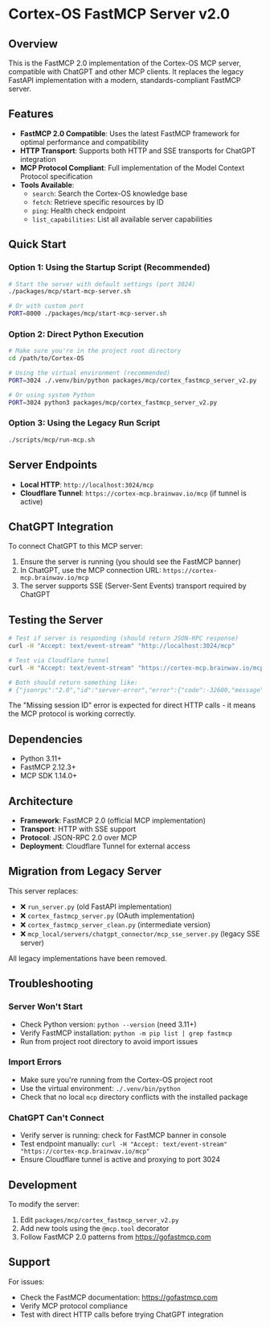 # Cortex-OS FastMCP Server v2.0

## Overview

This is the FastMCP 2.0 implementation of the Cortex-OS MCP server, compatible with ChatGPT and other MCP clients. It replaces the legacy FastAPI implementation with a modern, standards-compliant FastMCP server.

## Features

- **FastMCP 2.0 Compatible**: Uses the latest FastMCP framework for optimal performance and compatibility
- **HTTP Transport**: Supports both HTTP and SSE transports for ChatGPT integration
- **MCP Protocol Compliant**: Full implementation of the Model Context Protocol specification
- **Tools Available**:
  - `search`: Search the Cortex-OS knowledge base
  - `fetch`: Retrieve specific resources by ID
  - `ping`: Health check endpoint
  - `list_capabilities`: List all available server capabilities

## Quick Start

### Option 1: Using the Startup Script (Recommended)

```bash
# Start the server with default settings (port 3024)
./packages/mcp/start-mcp-server.sh

# Or with custom port
PORT=8000 ./packages/mcp/start-mcp-server.sh
```

### Option 2: Direct Python Execution

```bash
# Make sure you're in the project root directory
cd /path/to/Cortex-OS

# Using the virtual environment (recommended)
PORT=3024 ./.venv/bin/python packages/mcp/cortex_fastmcp_server_v2.py

# Or using system Python
PORT=3024 python3 packages/mcp/cortex_fastmcp_server_v2.py
```

### Option 3: Using the Legacy Run Script

```bash
./scripts/mcp/run-mcp.sh
```

## Server Endpoints

- **Local HTTP**: `http://localhost:3024/mcp`
- **Cloudflare Tunnel**: `https://cortex-mcp.brainwav.io/mcp` (if tunnel is active)

## ChatGPT Integration

To connect ChatGPT to this MCP server:

1. Ensure the server is running (you should see the FastMCP banner)
2. In ChatGPT, use the MCP connection URL: `https://cortex-mcp.brainwav.io/mcp`
3. The server supports SSE (Server-Sent Events) transport required by ChatGPT

## Testing the Server

```bash
# Test if server is responding (should return JSON-RPC response)
curl -H "Accept: text/event-stream" "http://localhost:3024/mcp"

# Test via Cloudflare tunnel
curl -H "Accept: text/event-stream" "https://cortex-mcp.brainwav.io/mcp"

# Both should return something like:
# {"jsonrpc":"2.0","id":"server-error","error":{"code":-32600,"message":"Bad Request: Missing session ID"}}
```

The "Missing session ID" error is expected for direct HTTP calls - it means the MCP protocol is working correctly.

## Dependencies

- Python 3.11+
- FastMCP 2.12.3+
- MCP SDK 1.14.0+

## Architecture

- **Framework**: FastMCP 2.0 (official MCP implementation)
- **Transport**: HTTP with SSE support
- **Protocol**: JSON-RPC 2.0 over MCP
- **Deployment**: Cloudflare Tunnel for external access

## Migration from Legacy Server

This server replaces:

- ❌ `run_server.py` (old FastAPI implementation)
- ❌ `cortex_fastmcp_server.py` (OAuth implementation)
- ❌ `cortex_fastmcp_server_clean.py` (intermediate version)
- ❌ `mcp_local/servers/chatgpt_connector/mcp_sse_server.py` (legacy SSE server)

All legacy implementations have been removed.

## Troubleshooting

### Server Won't Start

- Check Python version: `python --version` (need 3.11+)
- Verify FastMCP installation: `python -m pip list | grep fastmcp`
- Run from project root directory to avoid import issues

### Import Errors

- Make sure you're running from the Cortex-OS project root
- Use the virtual environment: `./.venv/bin/python`
- Check that no local `mcp` directory conflicts with the installed package

### ChatGPT Can't Connect

- Verify server is running: check for FastMCP banner in console
- Test endpoint manually: `curl -H "Accept: text/event-stream" "https://cortex-mcp.brainwav.io/mcp"`
- Ensure Cloudflare tunnel is active and proxying to port 3024

## Development

To modify the server:

1. Edit `packages/mcp/cortex_fastmcp_server_v2.py`
2. Add new tools using the `@mcp.tool` decorator
3. Follow FastMCP 2.0 patterns from <https://gofastmcp.com>

## Support

For issues:

- Check the FastMCP documentation: <https://gofastmcp.com>
- Verify MCP protocol compliance
- Test with direct HTTP calls before trying ChatGPT integration
